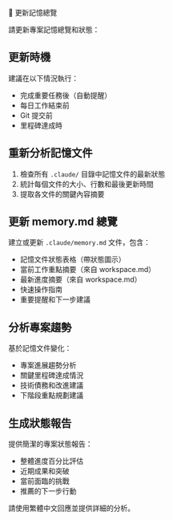 🔄 更新記憶總覽

請更新專案記憶總覽和狀態：

## 更新時機
建議在以下情況執行：
- 完成重要任務後（自動提醒）
- 每日工作結束前
- Git 提交前
- 里程碑達成時

## 重新分析記憶文件
1. 檢查所有 `.claude/` 目錄中記憶文件的最新狀態
2. 統計每個文件的大小、行數和最後更新時間
3. 提取各文件的關鍵內容摘要

## 更新 memory.md 總覽
建立或更新 `.claude/memory.md` 文件，包含：
- 記憶文件狀態表格（帶狀態圖示）
- 當前工作重點摘要（來自 workspace.md）
- 最新進度摘要（來自 workspace.md）
- 快速操作指南
- 重要提醒和下一步建議

## 分析專案趨勢
基於記憶文件變化：
- 專案進展趨勢分析
- 關鍵里程碑達成情況
- 技術債務和改進建議
- 下階段重點規劃建議

## 生成狀態報告
提供簡潔的專案狀態報告：
- 整體進度百分比評估
- 近期成果和突破
- 當前面臨的挑戰
- 推薦的下一步行動

請使用繁體中文回應並提供詳細的分析。
